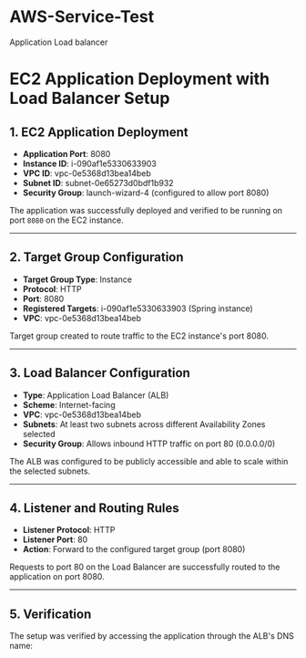 # AWS-Service-Test

Application Load balancer


# EC2 Application Deployment with Load Balancer Setup

## 1. EC2 Application Deployment

- **Application Port**: 8080
- **Instance ID**: i-090af1e5330633903
- **VPC ID**: vpc-0e5368d13bea14beb
- **Subnet ID**: subnet-0e65273d0bdf1b932
- **Security Group**: launch-wizard-4 (configured to allow port 8080)

The application was successfully deployed and verified to be running on port `8080` on the EC2 instance.

---

## 2. Target Group Configuration

- **Target Group Type**: Instance
- **Protocol**: HTTP
- **Port**: 8080
- **Registered Targets**: i-090af1e5330633903 (Spring instance)
- **VPC**: vpc-0e5368d13bea14beb

Target group created to route traffic to the EC2 instance's port 8080.

---

## 3. Load Balancer Configuration

- **Type**: Application Load Balancer (ALB)
- **Scheme**: Internet-facing
- **VPC**: vpc-0e5368d13bea14beb
- **Subnets**: At least two subnets across different Availability Zones selected
- **Security Group**: Allows inbound HTTP traffic on port 80 (0.0.0.0/0)

The ALB was configured to be publicly accessible and able to scale within the selected subnets.

---

## 4. Listener and Routing Rules

- **Listener Protocol**: HTTP
- **Listener Port**: 80
- **Action**: Forward to the configured target group (port 8080)

Requests to port 80 on the Load Balancer are successfully routed to the application on port 8080.

---

## 5. Verification

The setup was verified by accessing the application through the ALB's DNS name:

